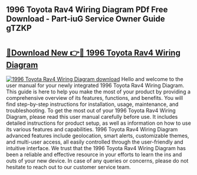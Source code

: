 ## 1996 Toyota Rav4 Wiring Diagram PDf Free Download - Part-iuG Service Owner Guide gTZKP

# <h2><a href="http://dfog1v.blite.top/?on=1996+Toyota+Rav4+Wiring+Diagram">🔗Download New 👉🔴 1996 Toyota Rav4 Wiring Diagram</a></h2>

[![1996 Toyota Rav4 Wiring Diagram download](https://i.imgur.com/lujVjoI.png)](http://dfog1v.blite.top/?on=1996+Toyota+Rav4+Wiring+Diagram)
Hello and welcome to the user manual for your newly integrated 1996 Toyota Rav4 Wiring Diagram. This guide is here to help you make the most of your product by providing a comprehensive overview of its features, functions, and benefits. You will find step-by-step instructions for installation, usage, maintenance, and troubleshooting. To get the most out of your 1996 Toyota Rav4 Wiring Diagram, please read this user manual carefully before use. It includes detailed instructions for product setup, as well as information on how to use its various features and capabilities. 1996 Toyota Rav4 Wiring Diagram advanced features include geolocation, smart alerts, customizable themes, and multi-user access, all easily controlled through the user-friendly and intuitive interface. We trust that the 1996 Toyota Rav4 Wiring Diagram has been a reliable and effective resource in your efforts to learn the ins and outs of your new device. In case of any queries or concerns, please do not hesitate to reach out to our customer service team.
